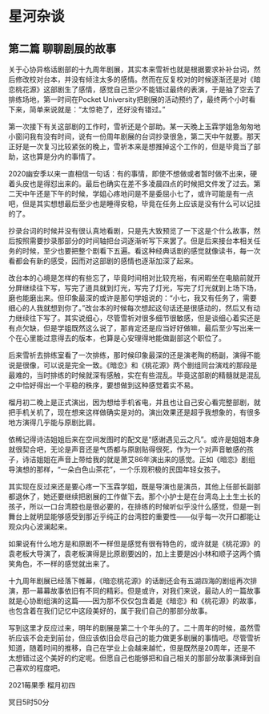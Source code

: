 # 星河杂谈

## 第二篇 聊聊剧展的故事

关于心协异格话剧部的十九周年剧展，其实本来雪祈也就是根据要求补补台词，然后修改校对台本，并没有倾注太多的感情。然而在反复校对的时候逐渐还是对《暗恋桃花源》这部剧生了感情，感觉自己至少不能错过最终的表演，于是抽了空去了排练场地，第一时间在Pocket University把剧展的活动预约了，最终两个小时看下来，简单来说就是：“太惊艳了，还好没有错过。”

第一次接下有关这部剧的工作时，雪祈还是个部助。某一天晚上玉霖学姐急匆匆地小窗问我有没有时间，说有一份周年剧展的台词抄录很急，第二天中午就要。那天正好是一次复习比较紧张的晚上，雪祈本来是想推掉这个工作的，但是毕竟当了部助，这也算是分内的事情了。

2020幽安季以来一直相信一句话：有的事情，即使不想做或者暂时做不出来，硬着头皮也是得怼出来的。最后也确实在差不多凌晨四点的时候把文件发了过去。第二天中午还是下午的时候，学姐心疼地问是不是委屈小七了，或许可能是有一点吧，但是其实想想最后至少也是睡得安稳，毕竟在任务上应该是没有什么可以记挂的了。

抄录台词的时候并没有很认真地看剧，只是先大致预览了一下这是个什么故事，然后按照需要抄录那部分的时间轴把台词逐渐听写下来罢了。但是后来接台本相关任务的时候，至少也要把整个剧看下五遍。看这种经典话剧的感觉就像读书，每一次看都会有新的感受，因而对这部剧的感情也逐渐加深了起来。

改台本的心境是怎样的有些忘了，毕竟时间相对比较充裕，有闲暇坐在电脑前就开分屏继续往下写，写完了道具就到灯光，写完了灯光，写完了灯光就到上场下场，磨也能磨出来。但印象最深的或许是那句学姐说的：“小七，我又有任务了，需要细心的人我就想到你了。”改台本的时候每次想起这句话还是很感动的，然后又有动力继续往下写了。其实说细心，尽管雪祈对很多细节很敏感，但是谈细心着实还是有点欠缺，但是学姐既然这么说了，那肯定还是应当好好做嘛，最后至少写出来一个在心里能过意得去的版本，也算是心安理得地能做副部这个职位了。

后来雪祈去排练室看了一次排练，那时候印象最深的还是演老陶的杨副，演得不能说是很像，可以说是完全一致。《暗恋》和《桃花源》两个剧组同台演戏的那段是最难的，当时排练的时候就深有感触，实在有些混乱。毕竟这部剧的精髓就是混乱之中恰好得出一个平稳的秩序，要想做到这种感觉着实不易。

榴月初二晚上是正式演出，因为想给手机省电，并且也让自己安心看完整部剧，就把手机关机了，现在想来这样做确实是对的。演出效果还是超乎我想象的，有很多地方演得几乎能与原剧比肩。

依稀记得诗洁姐姐后来在空间发图时的配文是“感谢遇见云之凡”。或许是姐姐本身就很契合吧，无论是声音还是气质都与原剧贴得很死，作为一个对声音敏感的孩子，诗洁姐姐在声音上带给我的就是萧艾86年演出来的感觉。正如《暗恋》剧组导演想的那样，“一朵白色山茶花”，一个乐观积极的民国年轻女孩子。

其实现在反过来还是要心疼一下玉霖学姐，既是导演也是演员，其他上任部长副部都退休了，她还要继续把剧展的工作做下去。那个小护士是在台湾岛上土生土长的孩子，所以一口台湾腔也是很必要的，在排练的时候听似乎没什么感觉，但是一到舞台上就明显能够感受到那近乎纯正的台湾腔的重要性——似乎每一次开口都能让观众内心波澜起来。

如果说有什么地方是和原剧不一样但是感觉有很有特色的，或许就是《桃花源》的袁老板大导演了，袁老板演得是比原剧要凶的，加上主要是凶小林和顺子这两个搞笑角色，不一样的感觉就出来了。

十九周年剧展已经落下帷幕，《暗恋桃花源》的话剧还会有五湖四海的剧组再次排演，那一幕幕故事依旧有不同的精彩。但是或许，对我们来说，最动人的一篇故事就是心协剧组演的这篇——因为那不仅仅包含着是《暗恋》和《桃花源》的故事，也包含着在我们记忆中这段美好的，属于我们自己的那部分故事。

写到这里才反应过来，明年的剧展是第二十个年头的了。二十周年的时候，虽然雪祈应该不会走到前台，但应该依旧会尽自己的能力做更多剧展的事情吧。尽管雪祈知道，随着时间的推移，自己在学业上会越来越忙，但是既然是20周年，还是不太想错过这个美好的约定呢。但愿自己也能够把和自己相关的那部分故事演绎到自己喜欢的程度吧。

2021莓果季 榴月初四

冥日5时50分
